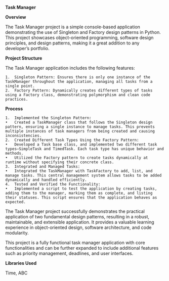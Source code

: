 **Task Manager**

**Overview**

The Task Manager project is a simple console-based application demonstrating the use of Singleton and Factory design patterns in Python. This project showcases object-oriented programming, software design principles, and design patterns, making it a great addition to any developer’s portfolio.

**Project Structure**

The Task Manager application includes the following features:

	1.	Singleton Pattern: Ensures there is only one instance of the TaskManager throughout the application, managing all tasks from a single point.
	2.	Factory Pattern: Dynamically creates different types of tasks using a Factory class, demonstrating polymorphism and clean code practices.

**Process**

	1.	Implemented the Singleton Pattern:
	•	Created a TaskManager class that follows the Singleton design pattern, ensuring a single instance to manage tasks. This prevents multiple instances of task managers from being created and causing inconsistencies.
	2.	Created Different Task Types Using the Factory Pattern:
	•	Developed a Task base class, and implemented two different task types—SimpleTask and TimedTask. Each task type has unique behavior and methods.
	•	Utilized the Factory pattern to create tasks dynamically at runtime without specifying their concrete class.
	3.	Integrated and Managed Tasks:
	•	Integrated the TaskManager with TaskFactory to add, list, and manage tasks. This central management system allows tasks to be added dynamically and handled efficiently.
	4.	Tested and Verified the Functionality:
	•	Implemented a script to test the application by creating tasks, adding them to the manager, marking them as complete, and listing their statuses. This script ensures that the application behaves as expected.

The Task Manager project successfully demonstrates the practical application of two fundamental design patterns, resulting in a robust, maintainable, and extensible application. It provides a valuable learning experience in object-oriented design, software architecture, and code modularity.

This project is a fully functional task manager application with core functionalities and can be further expanded to include additional features such as priority management, deadlines, and user interfaces.

**Libraries Used**

Time, ABC
